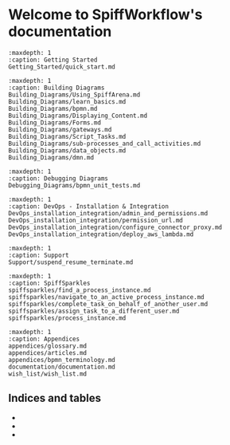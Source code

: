 # Welcome to SpiffWorkflow's documentation

```{toctree}
:maxdepth: 1
:caption: Getting Started
Getting_Started/quick_start.md
```


```{toctree}
:maxdepth: 1
:caption: Building Diagrams
Building_Diagrams/Using_SpiffArena.md
Building_Diagrams/learn_basics.md
Building_Diagrams/bpmn.md
Building_Diagrams/Displaying_Content.md
Building_Diagrams/Forms.md
Building_Diagrams/gateways.md
Building_Diagrams/Script_Tasks.md
Building_Diagrams/sub-processes_and_call_activities.md
Building_Diagrams/data_objects.md
Building_Diagrams/dmn.md
```

```{toctree}
:maxdepth: 1
:caption: Debugging Diagrams
Debugging_Diagrams/bpmn_unit_tests.md
```

```{toctree}
:maxdepth: 1
:caption: DevOps - Installation & Integration
DevOps_installation_integration/admin_and_permissions.md
DevOps_installation_integration/permission_url.md
DevOps_installation_integration/configure_connector_proxy.md
DevOps_installation_integration/deploy_aws_lambda.md
```
```{toctree}
:maxdepth: 1
:caption: Support
Support/suspend_resume_terminate.md
```
```{toctree}
:maxdepth: 1
:caption: SpiffSparkles
spiffsparkles/find_a_process_instance.md
spiffsparkles/navigate_to_an_active_process_instance.md
spiffsparkles/complete_task_on_behalf_of_another_user.md
spiffsparkles/assign_task_to_a_different_user.md
spiffsparkles/process_instance.md
```

```{toctree}
:maxdepth: 1
:caption: Appendices
appendices/glossary.md
appendices/articles.md
appendices/bpmn_terminology.md
documentation/documentation.md
wish_list/wish_list.md
```

## Indices and tables

* [](genindex)
* [](modindex)
* [](search)
